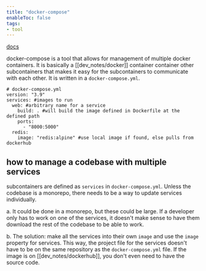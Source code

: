 ```yaml
---
title: "docker-compose"
enableToc: false
tags:
- tool
---
```


[docs](https://docs.docker.com/compose/)

docker-compose is a tool that allows for management of multiple docker
containers. It is basically a [[dev_notes/docker]] container container other subcontainers
that makes it easy for the subcontainers to communicate with each other.
It is written in a `docker-compose.yml`.

```
# docker-compose.yml
version: "3.9"
services: #images to run
  web: #arbitrary name for a service
    build: . #will build the image defined in Dockerfile at the defined path
    ports:
      - "8000:5000"
  redis:
    image: "redis:alpine" #use local image if found, else pulls from dockerhub
```

## how to manage a codebase with multiple services

subcontainers are defined as `services` in `docker-compose.yml`. Unless the
codebase is a monorepo, there needs to be a way to update services individually.

a. It could be done in a monorepo, but these could be large. If a developer
only has to work on one of the services, it doesn't make sense to have
them download the rest of the codebase to be able to work. 

b. The solution: make all the services into their own `image` and use the `image`
property for services. This way, the project file for the services doesn't have
to be on the same repository as the `docker-compose.yml` file. If the image
is on [[dev_notes/dockerhub]], you don't even need to have the source code.